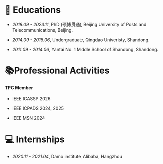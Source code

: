 # 📖 Educations

* *2018.09 - 2023.11*, PhD (硕博贯通), Beijing University of Posts and Telecommunications, Beijing.

* *2014.09 - 2018.06*, Undergraduate, Qingdao Univeristy, Shandong.

* *2011.09 - 2014.06*, Yantai No. 1 Middle School of Shandong, Shandong.

# 📚Professional Activities

#### TPC Member

* IEEE ICASSP 2026

* IEEE ICPADS 2024, 2025

* IEEE MSN 2024

# 💻 Internships

* *2020.11 - 2021.04*, Damo institute, Alibaba, Hangzhou

